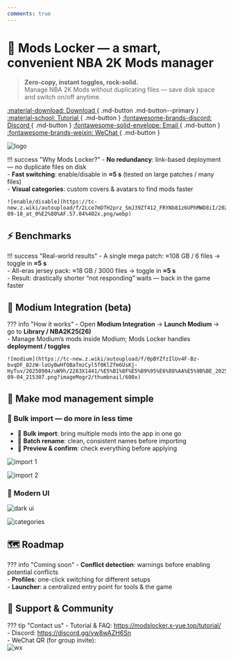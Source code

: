 ```yaml
---
comments: true
---
```


# 🏀 Mods Locker — a smart, convenient NBA 2K Mods manager

> **Zero-copy, instant toggles, rock-solid.**  
> Manage NBA 2K Mods without duplicating files — save disk space and switch on/off anytime.

[ :material-download: Download ](https://modslocker.x-yue.top/downloads/){ .md-button .md-button--primary }
[ :material-school: Tutorial ](https://modslocker.x-yue.top/tutorial/){ .md-button }
[ :fontawesome-brands-discord: Discord ](https://discord.gg/vw8wAZH6Sn){ .md-button }
[ :fontawesome-solid-envelope: Email ](mailto:your@email.com){ .md-button }
[ :fontawesome-brands-weixin: WeChat ](https://tc-new.z.wiki/autoupload/f/2Lce7mDTH2prz_SmJ39Zf412_FRYNb81z6UPhMWD8iI/20250911/lIA3/1194X1596/IMG_2531.JPG){ .md-button }

![logo](https://tc.z.wiki/autoupload/f/2Lce7mDTH2prz_SmJ39Zf412_FRYNb81z6UPhMWD8iI/20250914/plBK/1536X1024/logo.png?imageMogr2/thumbnail/600x)

!!! success "Why Mods Locker?"
    - **No redundancy**: link-based deployment — no duplicate files on disk  
    - **Fast switching**: enable/disable in **≈5 s** (tested on large patches / many files)  
    - **Visual categories**: custom covers & avatars to find mods faster

    ![enable/disable](https://tc-new.z.wiki/autoupload/f/2Lce7mDTH2prz_SmJ39Zf412_FRYNb81z6UPhMWD8iI/20250918/LUap/1986X1330/CleanShot_2025-09-18_at_0%E2%80%AF.57.04%402x.png/webp)


<!-- ??? info "Trial & Pricing (click to expand)"
    - Completely free to use; the free edition has a limit on the number of managed mods
    - New downloads include a **3-day full-version trial** (no activation code needed)
    - Full version **¥24/year**; want to keep trying after the trial? **¥1 / 3 days** -->

## ⚡ Benchmarks
!!! success "Real-world results"
    - A single mega patch: ≈108 GB / 6 files → toggle in **≈5 s**  
    - All-eras jersey pack: ≈18 GB / 3000 files → toggle in **≈5 s**  
    - Result: drastically shorter “not responding” waits — back in the game faster
      

## 🔗 Modium Integration (beta)
??? info "How it works"
    - Open **Modium Integration** → **Launch Modium** → go to **Library / NBA2K25(26)**  
    - Manage Modium’s mods inside Modium; Mods Locker handles **deployment / toggles**  

    ![modium](https://tc-new.z.wiki/autoupload/f/0pBYZfzIlUv4F-Bz-bvqDF_82zW-loUyBwHfOBaTmzCyl5f0KlZfm6UsKj-HyTuv/20250904/uW9h/2283X1441/%E5%B1%8F%E5%B9%95%E6%88%AA%E5%9B%BE_2025-09-04_215307.png?imageMogr2/thumbnail/600x)

## 🚀 Make mod management simple

### 📂 **Bulk import — do more in less time**

- 🎯 **Bulk import**: bring multiple mods into the app in one go  
- 📝 **Batch rename**: clean, consistent names before importing  
- 👀 **Preview & confirm**: check everything before applying

![import 1](https://tc-new.z.wiki/autoupload/f/2Lce7mDTH2prz_SmJ39Zf412_FRYNb81z6UPhMWD8iI/20250918/O12m/1998X1322/CleanShot_2025-09-18_at_0%E2%80%AF.52.48%402x.png/webp)

![import 2](https://pic.x-yue.top/i/2025/09/18/wgln7.png)


### 🌙 **Modern UI**

![dark ui](https://tc.z.wiki/autoupload/f/2Lce7mDTH2prz_SmJ39Zf412_FRYNb81z6UPhMWD8iI/20250918/Wzef/1982X2699/CleanShot_2025-09-18_at_0%E2%80%AF.56.26%402x.png/webp)

![categories](https://tc-new.z.wiki/autoupload/f/2Lce7mDTH2prz_SmJ39Zf412_FRYNb81z6UPhMWD8iI/20250918/cTbx/1988X1324/CleanShot_2025-09-18_at_0%E2%80%AF.56.34%402x.png/webp)

## 🗺️ Roadmap
??? info "Coming soon"
    - **Conflict detection**: warnings before enabling potential conflicts  
    - **Profiles**: one-click switching for different setups  
    - **Launcher**: a centralized entry point for tools & the game

## 🧩 Support & Community
??? tip "Contact us"
    - Tutorial & FAQ: https://modslocker.x-yue.top/tutorial/  
    - Discord: https://discord.gg/vw8wAZH6Sn  
    - WeChat QR (for group invite):  
      ![wx](https://tc-new.z.wiki/autoupload/f/2Lce7mDTH2prz_SmJ39Zf412_FRYNb81z6UPhMWD8iI/20250911/lIA3/1194X1596/IMG_2531.JPG?imageMogr2/thumbnail/200x)